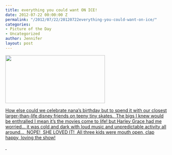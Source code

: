 ```yaml
---
title: everything you could want ON ICE!
date: 2012-07-22 00:00:00 Z
permalink: "/2012/07/22/20120722everything-you-could-want-on-ice/"
categories:
- Picture of the Day
- Uncategorized
author: Jennifer
layout: post
---
```


[<img title="IMG_0859" height="150" alt="" width="310" class="alignnone size-thumbnail wp-image-1453" src="http://static.squarespace.com/static/50db6bb3e4b015296cd43789/50dfa5b1e4b0dc6320e0b5ea/50dfa5b3e4b0dc6320e0b8c1/1333105970000/?format=original" />](http://www.flickr.com/photos/jenniferandJennifers_photos/sets/72157630463868820/)

[How else could we celebrate nana&#8217;s birthday but to spend it with our closest larger-than-life disney friends on teeny tiny skates.  The bigs I knew would be enthralled I mean it&#8217;s the movies come to life! but Harley Grace had me worried&#8230; it was cold and dark with loud music and unpredictable activity all around&#8230;  NOPE!  SHE LOVED IT!  All three kids were mouth open, clap happy, loving the show!](http://www.flickr.com/photos/jenniferandJennifers_photos/sets/72157630463868820/)

[ ](http://www.flickr.com/photos/jenniferandJennifers_photos/sets/72157630463868820/)
